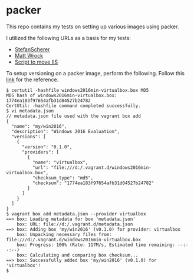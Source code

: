 # packer
This repo contains my tests on setting up various images using packer.


I utilized the following URLs as a basis for my tests:
* [StefanScherer](https://github.com/StefanScherer/packer-windows)
* [Matt Wrock](https://github.com/mwrock/packer-templates)
* [Script to move IIS](https://gallery.technet.microsoft.com/scriptcenter/Script-to-move-the-IIS-f1fb62a5) 


To setup versioning on a packer image, perform the following. Follow this [link](https://stackoverflow.com/questions/38056018/how-do-i-set-the-version-of-vagrant-box-created-with-vmware-fusion-using-a-meta) for the reference.
```
$ certutil -hashfile windows2016min-virtualbox.box MD5
MD5 hash of windows2016min-virtualbox.box:
1774ea183f97654afb31d04527b24782
CertUtil: -hashfile command completed successfully.
$ vi metadata.json
// metadata.json file used with the vagrant box add
{
  "name": "my/win2016",
  "description": "Windows 2016 Evaluation",
  "versions": [
    {
      "version": "0.1.0",
      "providers": [
        {
          "name": "virtualbox",
          "url": "file:///d:/.vagrant.d/windows2016min-virtualbox.box",
          "checksum_type": "md5",
          "checksum": "1774ea183f97654afb31d04527b24782"
        }
      ]
    }
  ]
}
$ vagrant box add metadata.json --provider virtualbox
==> box: Loading metadata for box 'metadata.json'
    box: URL: file://d:/.vagrant.d/metadata.json
==> box: Adding box 'my/win2016' (v0.1.0) for provider: virtualbox
    box: Unpacking necessary files from: file:///d:/.vagrant.d/windows2016min-virtualbox.box
    box: Progress: 100% (Rate: 117M/s, Estimated time remaining: --:--:--)
    box: Calculating and comparing box checksum...
==> box: Successfully added box 'my/win2016' (v0.1.0) for 'virtualbox'!
$
```

